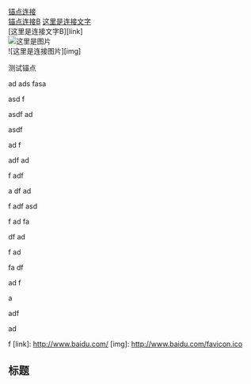 [锚点连接][#anchor]  
[锚点连接B](#anchor)
[这里是连接文字](http://www.baidu.com/)  
[这里是连接文字B][link]  
![这里是图片](http://www.baidu.com/favicon.ico)  
![这里是连接图片][img]  

[#anchor]: 这里是锚点

测试锚点

ad
ads
fasa



asd
f

asdf
ad

asdf


ad
f


adf
ad


f
adf


a
df
ad


f
adf
asd



f
ad
fa



df
ad


f
ad


fa
df


ad
f


a



adf


ad


f
[link]: http://www.baidu.com/
[img]: http://www.baidu.com/favicon.ico




<a id="anchor"></a>
<a id="test"></a>

<h2 id="anchor">标题</h2>
